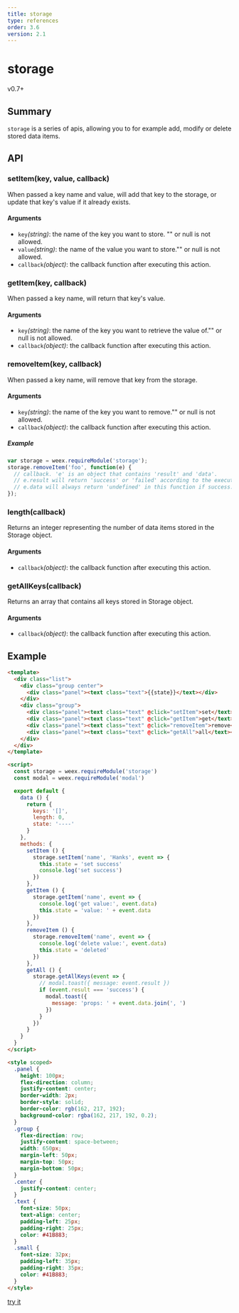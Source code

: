 ```yaml
---
title: storage
type: references
order: 3.6
version: 2.1
---
```


# storage
<span class="weex-version">v0.7+</span>

## Summary

`storage` is a series of apis, allowing you to for example add, modify or delete stored data items.

## API

### setItem(key, value, callback)

When passed a key name and value, will add that key to the storage,
or update that key's value if it already exists.

#### Arguments

* `key`*(string)*: the name of the key you want to store. "" or null is not allowed.
* `value`*(string)*: the name of the value you want to store."" or null is not allowed.
* `callback`*(object)*: the callback function after executing this action.  

### getItem(key, callback)

When passed a key name, will return that key's value.

#### Arguments

* `key`*(string)*:  the name of the key you want to retrieve the value of."" or null is not allowed.
* `callback`*(object)*: the callback function after executing this action.  

### removeItem(key, callback)

When passed a key name, will remove that key from the storage.

#### Arguments

* `key`*(string)*:  the name of the key you want to remove."" or null is not allowed.
* `callback`*(object)*: the callback function after executing this action.  

##### Example

```javascript
var storage = weex.requireModule('storage');
storage.removeItem('foo', function(e) {
  // callback. 'e' is an object that contains 'result' and 'data'.
  // e.result will return 'success' or 'failed' according to the executing result.
  // e.data will always return 'undefined' in this function if success.
});
```

### length(callback)

Returns an integer representing the number of data items stored in the Storage object.

#### Arguments

* `callback`*(object)*: the callback function after executing this action.  

### getAllKeys(callback)

Returns an array that contains all keys stored in Storage object.

#### Arguments

* `callback`*(object)*: the callback function after executing this action.  

## Example

```html
<template>
  <div class="list">
    <div class="group center">
      <div class="panel"><text class="text">{{state}}</text></div>
    </div>
    <div class="group">
      <div class="panel"><text class="text" @click="setItem">set</text></div>
      <div class="panel"><text class="text" @click="getItem">get</text></div>
      <div class="panel"><text class="text" @click="removeItem">remove</text></div>
      <div class="panel"><text class="text" @click="getAll">all</text></div>
    </div>
  </div>
</template>

<script>
  const storage = weex.requireModule('storage')
  const modal = weex.requireModule('modal')

  export default {
    data () {
      return {
        keys: '[]',
        length: 0,
        state: '----'
      }
    },
    methods: {
      setItem () {
        storage.setItem('name', 'Hanks', event => {
          this.state = 'set success'
          console.log('set success')
        })
      },
      getItem () {
        storage.getItem('name', event => {
          console.log('get value:', event.data)
          this.state = 'value: ' + event.data
        })
      },
      removeItem () {
        storage.removeItem('name', event => {
          console.log('delete value:', event.data)
          this.state = 'deleted'
        })
      },
      getAll () {
        storage.getAllKeys(event => {
          // modal.toast({ message: event.result })
          if (event.result === 'success') {
            modal.toast({
              message: 'props: ' + event.data.join(', ')
            })
          }
        })
      }
    }
  }
</script>

<style scoped>
  .panel {
    height: 100px;
    flex-direction: column;
    justify-content: center;
    border-width: 2px;
    border-style: solid;
    border-color: rgb(162, 217, 192);
    background-color: rgba(162, 217, 192, 0.2);
  }
  .group {
    flex-direction: row;
    justify-content: space-between;
    width: 650px;
    margin-left: 50px;
    margin-top: 50px;
    margin-bottom: 50px;
  }
  .center {
    justify-content: center;
  }
  .text {
    font-size: 50px;
    text-align: center;
    padding-left: 25px;
    padding-right: 25px;
    color: #41B883;
  }
  .small {
    font-size: 32px;
    padding-left: 35px;
    padding-right: 35px;
    color: #41B883;
  }
</style>
```

[try it](../../examples/storage.html)